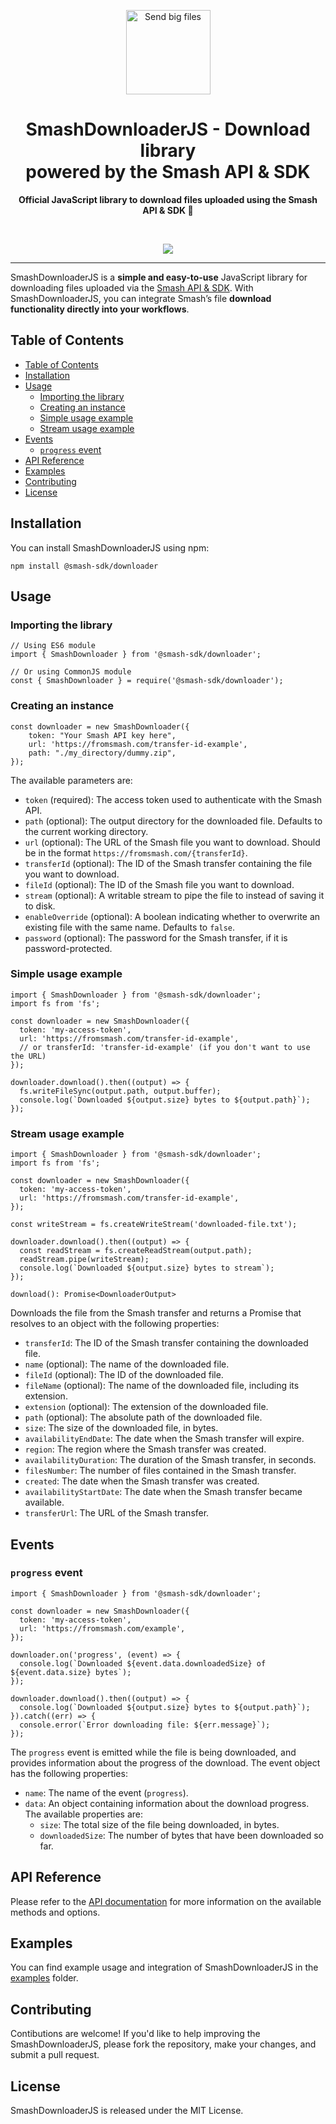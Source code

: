 <p align="center">
  <a href="https://fromsmash.com/"><img src="https://developer.fromsmash.com/LOGO_SMASH_API.png" align="center" width="135" alt="Send big files"/></a>
  <h1 align="center">SmashDownloaderJS - Download library <br>powered by the Smash API & SDK</h1> 
</p>
<p align="center">
  <strong>Official JavaScript library to download files uploaded using the Smash API & SDK 🚀</strong>
</p>
<br/>
<p align="center">
  <a href="https://npmjs.com/package/@smash-sdk/downloader"><img src="https://img.shields.io/npm/v/@smash-sdk/downloader.svg" /></a>
  <br/>
</p>
<hr/>

SmashDownloaderJS is a <b>simple and easy-to-use</b> JavaScript library for downloading files uploaded via the [Smash API & SDK](https://api.fromsmash.com/). With SmashDownloaderJS, you can integrate Smash’s file <b>download functionality directly into your workflows</b>.

## Table of Contents

- [Table of Contents](#table-of-contents)
- [Installation](#installation)
- [Usage](#usage)
  - [Importing the library](#importing-the-library)
  - [Creating an instance](#creating-an-instance)
  - [Simple usage example](#simple-usage-example)
  - [Stream usage example](#stream-usage-example)
- [Events](#events)
  - [`progress` event](#progress-event)
- [API Reference](#api-reference)
- [Examples](#examples)
- [Contributing](#contributing)
- [License](#license)

## Installation

You can install SmashDownloaderJS using npm:

```
npm install @smash-sdk/downloader
```

## Usage
### Importing the library

```
// Using ES6 module
import { SmashDownloader } from '@smash-sdk/downloader';

// Or using CommonJS module
const { SmashDownloader } = require('@smash-sdk/downloader');
```
### Creating an instance

```
const downloader = new SmashDownloader({
    token: "Your Smash API key here",
    url: 'https://fromsmash.com/transfer-id-example',
    path: "./my_directory/dummy.zip",
});
```

The available parameters are:

- `token` (required): The access token used to authenticate with the Smash API.
- `path` (optional): The output directory for the downloaded file. Defaults to the current working directory.
- `url` (optional): The URL of the Smash file you want to download. Should be in the format `https://fromsmash.com/{transferId}`.
- `transferId` (optional): The ID of the Smash transfer containing the file you want to download.
- `fileId` (optional): The ID of the Smash file you want to download.
- `stream` (optional): A writable stream to pipe the file to instead of saving it to disk.
- `enableOverride` (optional): A boolean indicating whether to overwrite an existing file with the same name. Defaults to `false`.
- `password` (optional): The password for the Smash transfer, if it is password-protected.


### Simple usage example

```
import { SmashDownloader } from '@smash-sdk/downloader';
import fs from 'fs';

const downloader = new SmashDownloader({
  token: 'my-access-token',
  url: 'https://fromsmash.com/transfer-id-example',
  // or transferId: 'transfer-id-example' (if you don't want to use the URL)
});

downloader.download().then((output) => {
  fs.writeFileSync(output.path, output.buffer);
  console.log(`Downloaded ${output.size} bytes to ${output.path}`);
});
```

### Stream usage example

```
import { SmashDownloader } from '@smash-sdk/downloader';
import fs from 'fs';

const downloader = new SmashDownloader({
  token: 'my-access-token',
  url: 'https://fromsmash.com/transfer-id-example',
});

const writeStream = fs.createWriteStream('downloaded-file.txt');

downloader.download().then((output) => {
  const readStream = fs.createReadStream(output.path);
  readStream.pipe(writeStream);
  console.log(`Downloaded ${output.size} bytes to stream`);
});
```

`download(): Promise<DownloaderOutput>`

Downloads the file from the Smash transfer and returns a Promise that resolves to an object with the following properties:

- `transferId`: The ID of the Smash transfer containing the downloaded file.
- `name` (optional): The name of the downloaded file.
- `fileId` (optional): The ID of the downloaded file.
- `fileName` (optional): The name of the downloaded file, including its extension.
- `extension` (optional): The extension of the downloaded file.
- `path` (optional): The absolute path of the downloaded file.
- `size`: The size of the downloaded file, in bytes.
- `availabilityEndDate`: The date when the Smash transfer will expire.
- `region`: The region where the Smash transfer was created.
- `availabilityDuration`: The duration of the Smash transfer, in seconds.
- `filesNumber`: The number of files contained in the Smash transfer.
- `created`: The date when the Smash transfer was created.
- `availabilityStartDate`: The date when the Smash transfer became available.
- `transferUrl`: The URL of the Smash transfer.

## Events

### `progress` event

```
import { SmashDownloader } from '@smash-sdk/downloader';

const downloader = new SmashDownloader({
  token: 'my-access-token',
  url: 'https://fromsmash.com/example',
});

downloader.on('progress', (event) => {
  console.log(`Downloaded ${event.data.downloadedSize} of ${event.data.size} bytes`);
});

downloader.download().then((output) => {
  console.log(`Downloaded ${output.size} bytes to ${output.path}`);
}).catch((err) => {
  console.error(`Error downloading file: ${err.message}`);
});
```

The `progress` event is emitted while the file is being downloaded, and provides information about the progress of the download. The event object has the following properties:

- `name`: The name of the event (`progress`).
- `data`: An object containing information about the download progress. The available properties are:
  - `size`: The total size of the file being downloaded, in bytes.
  - `downloadedSize`: The number of bytes that have been downloaded so far.

## API Reference

Please refer to the [API documentation](https://api.fromsmash.com/docs/integrations/node-js) for more information on the available methods and options.

## Examples

You can find example usage and integration of SmashDownloaderJS in the [examples](https://github.com/fromsmash/example-js) folder.

## Contributing

Contibutions are welcome! If you'd like to help improving the SmashDownloaderJS, please fork the repository, make your changes, and submit a pull request.

## License

SmashDownloaderJS is released under the MIT License.